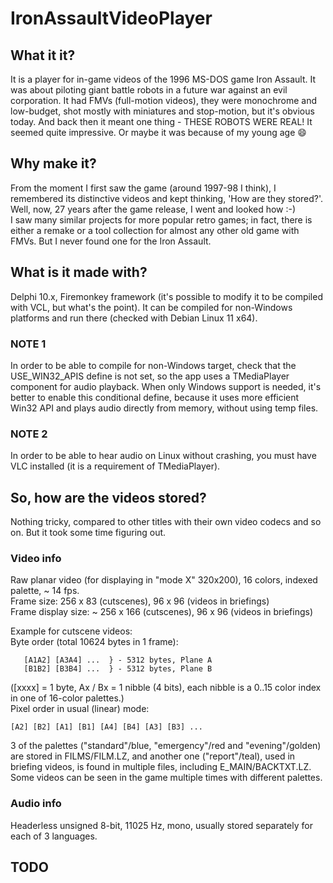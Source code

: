 # IronAssaultVideoPlayer
  
## What it it?  
It is a player for in-game videos of the 1996 MS-DOS game Iron Assault. It was about piloting giant battle robots in a future war against an evil corporation.
 It had FMVs (full-motion videos), they were monochrome and low-budget, shot mostly with miniatures and stop-motion, but it's obvious today. And back then it meant one thing - THESE ROBOTS WERE REAL! It seemed quite impressive. Or maybe it was because of my young age 😄

## Why make it?  
From the moment I first saw the game (around 1997-98 I think), I remembered its distinctive videos and kept thinking, 'How are they stored?'. Well, now, 27 years after the game release, I went and looked how :-)  
I saw many similar projects for more popular retro games; in fact, there is either a remake or a tool collection for almost any other old game with FMVs. But I never found one for the Iron Assault.  

## What is it made with?  
Delphi 10.x, Firemonkey framework (it's possible to modify it to be compiled with VCL, but what's the point). It can be compiled for non-Windows platforms and run there (checked with Debian Linux 11 x64).  
  
### NOTE 1  
In order to be able to compile for non-Windows target, check that the USE_WIN32_APIS define is not set, so the app uses a TMediaPlayer component for audio playback. When only Windows support is needed, it's better to enable this conditional define, because it uses more efficient Win32 API and plays audio directly from memory, without using temp files.  
  
### NOTE 2  
In order to be able to hear audio on Linux without crashing, you must have VLC installed (it is a requirement of TMediaPlayer).
  
## So, how are the videos stored?  
Nothing tricky, compared to other titles with their own video codecs and so on. But it took some time figuring out.  
  
### Video info  
Raw planar video (for displaying in "mode X" 320x200), 16 colors, indexed palette, ~ 14 fps.  
Frame size: 256 x 83 (cutscenes), 96 x 96 (videos in briefings)  
Frame display size: ~ 256 x 166 (cutscenes), 96 x 96 (videos in briefings)  
  
Example for cutscene videos:  
Byte order (total 10624 bytes in 1 frame):  
```  
   [A1A2] [A3A4] ...  } - 5312 bytes, Plane A  
   [B1B2] [B3B4] ...  } - 5312 bytes, Plane B  
```   
([xxxx] = 1 byte, Ax / Bx = 1 nibble (4 bits), each nibble is a 0..15 color index in one of 16-color palettes.)  
Pixel order in usual (linear) mode:  
```  
[A2] [B2] [A1] [B1] [A4] [B4] [A3] [B3] ...  
```  
3 of the palettes ("standard"/blue, "emergency"/red and "evening"/golden) are stored in FILMS/FILM.LZ, and another one ("report"/teal), used in briefing videos, is found in multiple files, including E_MAIN/BACKTXT.LZ. Some videos can be seen in the game multiple times with different palettes.  
  
### Audio info  
Headerless unsigned 8-bit, 11025 Hz, mono, usually stored separately for each of 3 languages.  

## TODO  

